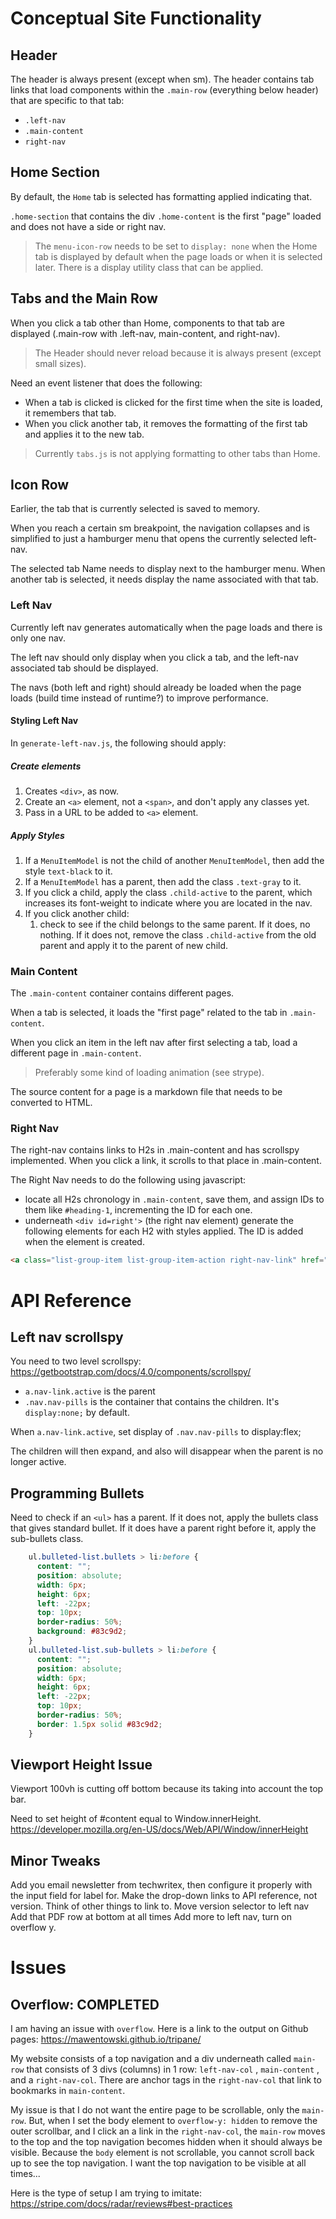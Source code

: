# Conceptual Site Functionality

## Header

The header is always present (except when sm). The header contains tab links that load components within the `.main-row` (everything below header) that are specific to that tab:

- `.left-nav`
- `.main-content`
- `right-nav`

## Home Section

By default, the `Home` tab is selected has formatting applied indicating that.

`.home-section` that contains the div `.home-content` is the first "page" loaded and does not have a side or right nav.

> The `menu-icon-row` needs to be set to `display: none` when the Home tab is displayed by default when the page loads or when it is selected later. There is a display utility class that can be applied.

## Tabs and the Main Row

When you click a tab other than Home, components to that tab are displayed (.main-row with .left-nav, main-content, and right-nav).

> The Header should never reload because it is always present (except small sizes).

Need an event listener that does the following:

- When a tab is clicked is clicked for the first time when the site is loaded, it remembers that tab.
- When you click another tab, it removes the formatting of the first tab and applies it to the new tab.

> Currently `tabs.js` is not applying formatting to other tabs than Home.

## Icon Row

Earlier, the tab that is currently selected is saved to memory.

When you reach a certain sm breakpoint, the navigation collapses and is simplified to just a hamburger menu that opens the currently selected left-nav.

The selected tab Name needs to display next to the hamburger menu. When another tab is selected, it needs display the name associated with that tab.

### Left Nav

Currently left nav generates automatically when the page loads and there is only one nav.

The left nav should only display when you click a tab, and the left-nav associated tab should be displayed.

The navs (both left and right) should already be loaded when the page loads (build time instead of runtime?) to improve performance.

#### Styling Left Nav

In `generate-left-nav.js`, the following should apply:

##### Create elements

1. Creates `<div>`, as now.
2. Create an `<a>` element, not a `<span>`, and don't apply any classes yet.
3. Pass in a URL to be added to `<a>` element.

##### Apply Styles

1. If a `MenuItemModel` is not the child of another `MenuItemModel`, then add the style `text-black` to it.
2. If a `MenuItemModel` has a parent, then add the class `.text-gray` to it.
3. If you click a child, apply the class `.child-active` to the parent, which increases its font-weight to indicate where you are located in the nav.
4. If you click another child:
   1. check to see if the child belongs to the same parent. If it does, no nothing. If it does not, remove the class `.child-active` from the old parent and apply it to the parent of new child.

### Main Content

The `.main-content` container contains different pages.

When a tab is selected, it loads the "first page" related to the tab in `.main-content`.

When you click an item in the left nav after first selecting a tab, load a different page in `.main-content`.

> Preferably some kind of loading animation (see strype).

The source content for a page is a markdown file that needs to be converted to HTML.

### Right Nav

The right-nav contains links to H2s in .main-content and has scrollspy implemented. When you click a link, it scrolls to that place in .main-content.

The Right Nav needs to do the following using javascript:

- locate all H2s chronology in `.main-content`, save them, and assign IDs to them like `#heading-1`, incrementing the ID for each one.
- underneath `<div id=right'>` (the right nav element) generate the following elements for each H2 with styles applied. The ID is added when the element is created.

```HTML
<a class="list-group-item list-group-item-action right-nav-link" href="#heading-1">Heading 2</a>
```

# API Reference

## Left nav scrollspy

You need to two level scrollspy:
<https://getbootstrap.com/docs/4.0/components/scrollspy/>

- `a.nav-link.active` is the parent
- `.nav.nav-pills` is the container that contains the children. It's `display:none;` by default.

When `a.nav-link.active`, set display of `.nav.nav-pills` to display:flex;

The children will then expand, and also will disappear when the parent
is no longer active.

## Programming Bullets

Need to check if an `<ul>` has a parent. If it does not, apply the bullets class that gives standard bullet. If it does have a parent right before it, apply the sub-bullets class.

```CSS
    ul.bulleted-list.bullets > li:before {
      content: "";
      position: absolute;
      width: 6px;
      height: 6px;
      left: -22px;
      top: 10px;
      border-radius: 50%;
      background: #83c9d2;
    }
    ul.bulleted-list.sub-bullets > li:before {
      content: "";
      position: absolute;
      width: 6px;
      height: 6px;
      left: -22px;
      top: 10px;
      border-radius: 50%;
      border: 1.5px solid #83c9d2;
    }
```

## Viewport Height Issue

Viewport 100vh is cutting off bottom because its taking into account the top bar.

Need to set height of #content equal to Window.innerHeight.
<https://developer.mozilla.org/en-US/docs/Web/API/Window/innerHeight>

## Minor Tweaks

Add you email newsletter from techwritex, then configure it properly with the input field for label for.
Make the drop-down links to API reference, not version. Think of other things to link to.
Move version selector to left nav
Add that PDF row at bottom at all times
Add more to left nav, turn on overflow y.

# Issues

## Overflow: COMPLETED

I am having an issue with `overflow`. Here is a link to the output on Github pages: <https://mawentowski.github.io/tripane/>

My website consists of a top navigation and a div underneath called `main-row` that consists of 3 divs (columns) in 1 row: `left-nav-col` , `main-content` , and a `right-nav-col`. There are anchor tags in the `right-nav-col` that link to bookmarks in `main-content`.

My issue is that I do not want the entire page to be scrollable, only the `main-row`. But, when I set the body element to `overflow-y: hidden` to remove the outer scrollbar, and I click an a link in the `right-nav-col`, the `main-row` moves to the top and the top navigation becomes hidden when it should always be visible. Because the `body` element is not scrollable, you cannot scroll back up to see the top navigation. I want the top navigation to be visible at all times...

Here is the type of setup I am trying to imitate: <https://stripe.com/docs/radar/reviews#best-practices>
